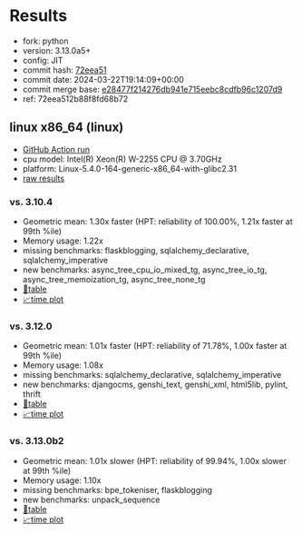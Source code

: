 # Results

- fork: python
- version: 3.13.0a5+
- config: JIT
- commit hash: [72eea51](https://github.com/python/cpython/commit/72eea51)
- commit date: 2024-03-22T19:14:09+00:00
- commit merge base: [e28477f214276db941e715eebc8cdfb96c1207d9](https://github.com/python/cpython/commit/e28477f214276db941e715eebc8cdfb96c1207d9)
- ref: 72eea512b88f8fd68b72

## linux x86_64 (linux)

- [GitHub Action run](https://github.com/faster-cpython/benchmarking/actions/runs/8398451474)
- cpu model: Intel(R) Xeon(R) W-2255 CPU @ 3.70GHz
- platform: Linux-5.4.0-164-generic-x86_64-with-glibc2.31
- [raw results](bm-20240322-linux-x86_64-python-72eea512b88f8fd68b72-3.13.0a5%2B-72eea51.json)

### vs. 3.10.4

- Geometric mean: 1.30x faster (HPT: reliability of 100.00%, 1.21x faster at 99th %ile)
- Memory usage: 1.22x
- missing benchmarks: flaskblogging, sqlalchemy_declarative, sqlalchemy_imperative
- new benchmarks: async_tree_cpu_io_mixed_tg, async_tree_io_tg, async_tree_memoization_tg, async_tree_none_tg
- [📄table](bm-20240322-linux-x86_64-python-72eea512b88f8fd68b72-3.13.0a5%2B-72eea51-vs-3.10.4.md)
- [📈time plot](bm-20240322-linux-x86_64-python-72eea512b88f8fd68b72-3.13.0a5%2B-72eea51-vs-3.10.4.svg)

### vs. 3.12.0

- Geometric mean: 1.01x faster (HPT: reliability of 71.78%, 1.00x faster at 99th %ile)
- Memory usage: 1.08x
- missing benchmarks: sqlalchemy_declarative, sqlalchemy_imperative
- new benchmarks: djangocms, genshi_text, genshi_xml, html5lib, pylint, thrift
- [📄table](bm-20240322-linux-x86_64-python-72eea512b88f8fd68b72-3.13.0a5%2B-72eea51-vs-3.12.0.md)
- [📈time plot](bm-20240322-linux-x86_64-python-72eea512b88f8fd68b72-3.13.0a5%2B-72eea51-vs-3.12.0.svg)

### vs. 3.13.0b2

- Geometric mean: 1.01x slower (HPT: reliability of 99.94%, 1.00x slower at 99th %ile)
- Memory usage: 1.10x
- missing benchmarks: bpe_tokeniser, flaskblogging
- new benchmarks: unpack_sequence
- [📄table](bm-20240322-linux-x86_64-python-72eea512b88f8fd68b72-3.13.0a5%2B-72eea51-vs-3.13.0b2.md)
- [📈time plot](bm-20240322-linux-x86_64-python-72eea512b88f8fd68b72-3.13.0a5%2B-72eea51-vs-3.13.0b2.svg)


